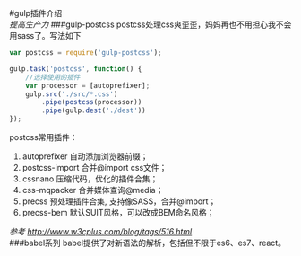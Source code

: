 #gulp插件介绍  
*提高生产力*
###gulp-postcss
postcss处理css爽歪歪，妈妈再也不用担心我不会用sass了。写法如下
```javascript
var postcss = require('gulp-postcss');

gulp.task('postcss', function() {
	//选择使用的插件
	var processor = [autoprefixer];
	gulp.src('./src/*.css')
		.pipe(postcss(processor))
		.pipe(gulp.dest('./dest'))
});
```
postcss常用插件：  
1. autoprefixer 自动添加浏览器前缀；    
2. postcss-import 合并@import css文件；  
3. cssnano 压缩代码，优化的插件合集；    
4. css-mqpacker 合并媒体查询@media；   
5. precss 预处理插件合集, 支持像SASS，合并@import；  
6. precss-bem 默认SUIT风格，可以改成BEM命名风格；    

*参考 http://www.w3cplus.com/blog/tags/516.html*   
###babel系列
babel提供了对新语法的解析，包括但不限于es6、es7、react。   
